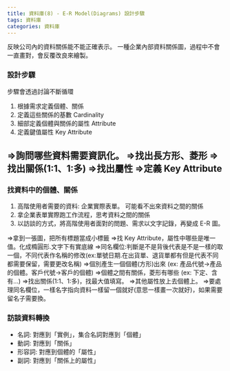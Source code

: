 ```yaml
---
title: 資料庫(8) - E-R Model(Diagrams) 設計步驟
tags: 資料庫
categories: 資料庫
---
```

反映公司內的資料關係能不能正確表示。
一種企業內部資料關係圖，過程中不會一直畫對，會反覆改良來繪製。
<!--more-->

### 設計步驟
步驟會透過討論不斷循環
1. 根據需求定義個體、關係
2. 定義這些關係的基數 Cardinality
3. 細部定義個體與關係的屬性 Attribute
4. 定義鍵值屬性 Key Attribute

=>詢問哪些資料需要資訊化。
=>找出長方形、菱形
=>找出關係(1:1、1:多)
=>找出屬性
=>定義 Key Attribute
----------------------------------------------
### 找資料中的個體、關係
1. 高階使用者需要的資料: 企業實際表單。
可能看不出來資料之間的關係
2. 拿企業表單實際跑工作流程，思考資料之間的關係
3. 以訪談的方式，將高階使用者面對的問題、需求以文字記錄，再變成 E-R 圖。

=>拿到一張圖，把所有標題當成小標籤
=>找 Key Attribute，屬性中哪些是唯一值。化成橢圓形.文字下有實底線
=>同名欄位:判斷是不是背後代表是不是一樣的取一個，不同代表作名稱的修改(ex:單號日期.在出貨單、退貨單都有但是代表不同都需要保留，需要更改名稱)
=>個別產生一個個體(方形)出來 (ex: 產品代號->產品的個體。客戶代號->客戶的個體)
=>個體之間有關係，菱形有哪些 (ex: 下定、含有...)
=>找出關係(1:1、1:多)，找最大值填寫。
=>其他屬性放上去個體上。
=>要處理同名欄位，一樣名字指向資料一樣留一個就好(意思一樣畫一次就好)，如果需要留名子需要換。

### 訪談資料轉換
- 名詞: 對應到「實例」，集合名詞對應到「個體」
- 動詞: 對應到「關係」
- 形容詞: 對應到個體的「屬性」
- 副詞: 對應到「關係上的屬性」
